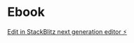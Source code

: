 # Ebook

[Edit in StackBlitz next generation editor ⚡️](https://stackblitz.com/~/github.com/LuenderM/Ebook)